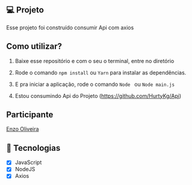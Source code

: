 


## 💻 Projeto

Esse projeto foi construído consumir Api com axios




## Como utilizar?

1. Baixe esse repositório e com o seu o terminal, entre no diretório

2. Rode o comando `npm install` ou `Yarn` para instalar as dependências.

3. E pra iniciar a aplicação, rode o comando `Node ` ou `Node main.js` 

4. Estou consumindo Api do Projeto (https://github.com/HurtyKg/Api)

## Participante


[Enzo Oliveira](https://www.linkedin.com/in/enzo-oliveira-a18344229/)


## 🚀 Tecnologias 
- [x] JavaScript
- [x] NodeJS
- [x] Axios
